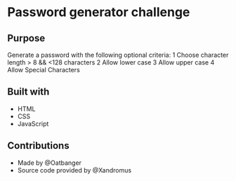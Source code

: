 # Password generator challenge

## Purpose

Generate a password with the following optional criteria:
1 Choose character length > 8 && <128 characters
2 Allow lower case
3 Allow upper case
4 Allow Special Characters

## Built with

- HTML
- CSS
- JavaScript

## Contributions

- Made by @Oatbanger
- Source code provided by @Xandromus

